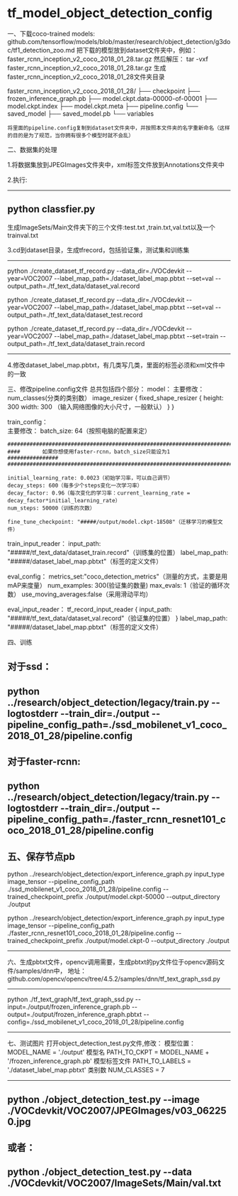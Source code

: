# tf_model_object_detection_config
一、下载coco-trained models:
github.com/tensorflow/models/blob/master/research/object_detection/g3doc/tf1_detection_zoo.md
把下载的模型放到dataset文件夹中，例如：
	faster_rcnn_inception_v2_coco_2018_01_28.tar.gz
	然后解压：
	tar -vxf faster_rcnn_inception_v2_coco_2018_01_28.tar.gz
	生成faster_rcnn_inception_v2_coco_2018_01_28文件夹目录
	
faster_rcnn_inception_v2_coco_2018_01_28/
├── checkpoint
├── frozen_inference_graph.pb
├── model.ckpt.data-00000-of-00001
├── model.ckpt.index
├── model.ckpt.meta
├── pipeline.config
└── saved_model
    ├── saved_model.pb
    └── variables
	
	将里面的pipeline.config复制到dataset文件夹中，并按照本文件夹的名字重新命名（这样的目的是为了规范，当你拥有很多个模型时就不会乱）
	
二、数据集的处理

1.将数据集放到JPEGImages文件夹中，xml标签文件放到Annotations文件夹中

2.执行:

-----------------------
python classfier.py
--------------------

生成ImageSets/Main文件夹下的三个文件:test.txt ,train.txt,val.txt以及一个trainval.txt


3.cd到dataset目录，生成tfrecord，包括验证集，测试集和训练集

--------------------------
python ./create_dataset_tf_record.py --data_dir=./VOCdevkit --year=VOC2007 --label_map_path=./dataset_label_map.pbtxt --set=val --output_path=./tf_text_data/dataset_val.record

python ./create_dataset_tf_record.py --data_dir=./VOCdevkit --year=VOC2007 --label_map_path=./dataset_label_map.pbtxt --set=val --output_path=./tf_text_data/dataset_test.record

python ./create_dataset_tf_record.py --data_dir=./VOCdevkit --year=VOC2007 --label_map_path=./dataset_label_map.pbtxt --set=train --output_path=./tf_text_data/dataset_train.record

---------------

4.修改dataset_label_map.pbtxt，有几类写几类，里面的标签必须和xml文件中的一致

三、修改pipeline.config文件
总共包括四个部分：
model：
    主要修改：
    	num_classes(分类的类别数）
    	    image_resizer {
      fixed_shape_resizer {
        height: 300
        width: 300      （输入网络图像的大小尺寸，一般默认）
      }
    }
    		
train_config：	
    主要修改：
	batch_size: 64（按照电脑的配置来定）
	
	############################################################################
	####       如果你想使用faster-rcnn，batch_size只能设为1      ################
	############################################################################
	
	initial_learning_rate: 0.0023（初始学习率，可以自己调节）
	decay_steps: 600（每多少个steps变化一次学习率）
	decay_factor: 0.96（每次变化的学习率：current_learning_rate = decay_factor*initial_learning_rate）
	num_steps: 50000（训练的次数）
	
	fine_tune_checkpoint: "#####/output/model.ckpt-18508"（迁移学习的模型文件）
	
train_input_reader：
	input_path: "#####/tf_text_data/dataset_train.record"（训练集的位置）
	label_map_path: "#####/dataset_label_map.pbtxt"（标签的定义文件）
	
eval_config：
	metrics_set:"coco_detection_metrics"（测量的方式，主要是用mAP来度量）
	num_examples: 300(验证集的数量)
	max_evals: 1（验证的循环次数）
	use_moving_averages:false（采用滑动平均）
	
eval_input_reader：
	tf_record_input_reader {
    	input_path: "#####/tf_text_data/dataset_val.record"（验证集的位置）
 	 }
	label_map_path: "#####/dataset_label_map.pbtxt"（标签的定义文件）
	
四、训练

对于ssd：
--------------------
python ../research/object_detection/legacy/train.py --logtostderr --train_dir=./output --pipeline_config_path=./ssd_mobilenet_v1_coco_2018_01_28/pipeline.config
-----------------------
对于faster-rcnn:
---------------------
python ../research/object_detection/legacy/train.py --logtostderr --train_dir=./output --pipeline_config_path=./faster_rcnn_resnet101_coco_2018_01_28/pipeline.config
--------------------

五、保存节点pb
----------------------
python ../research/object_detection/export_inference_graph.py input_type image_tensor --pipeline_config_path ./ssd_mobilenet_v1_coco_2018_01_28/pipeline.config --trained_checkpoint_prefix ./output/model.ckpt-50000 --output_directory ./output

python ../research/object_detection/export_inference_graph.py input_type image_tensor --pipeline_config_path ./faster_rcnn_resnet101_coco_2018_01_28/pipeline.config --trained_checkpoint_prefix ./output/model.ckpt-0 --output_directory ./output

------------------------

六、生成pbtxt文件，opencv调用需要，生成pbtxt的py文件位于opencv源码文件/samples/dnn中，
地址：github.com/opencv/opencv/tree/4.5.2/samples/dnn/tf_text_graph_ssd.py 

-------------------------
python ./tf_text_graph/tf_text_graph_ssd.py --input=./output/frozen_inference_graph.pb --output=./output/frozen_inference_graph.pbtxt  --config=./ssd_mobilenet_v1_coco_2018_01_28/pipeline.config

-------------------------
	
七、测试图片
打开object_detection_test.py文件,修改：
模型位置：
MODEL_NAME = './output'
模型名
PATH_TO_CKPT = MODEL_NAME + '/frozen_inference_graph.pb'
模型标签文件
PATH_TO_LABELS = './dataset_label_map.pbtxt'
类别数
NUM_CLASSES = 7


----------------------------------------
python ./object_detection_test.py --image ./VOCdevkit/VOC2007/JPEGImages/v03_062250.jpg
----------------------------------------
或者：
-------------------------------------------------------
python ./object_detection_test.py  --data ./VOCdevkit/VOC2007/ImageSets/Main/val.txt
-------------------------------------------------------

